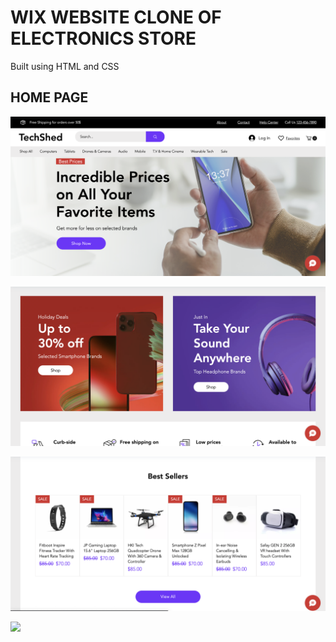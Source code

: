 # WIX WEBSITE CLONE OF ELECTRONICS STORE
Built using HTML and CSS
 
## HOME PAGE

![](img/homepage-readme.png)

![](img/homepage-readme2.png)

![](img/homepage-readme3.png)

![](img/homepage-readme4.png)
